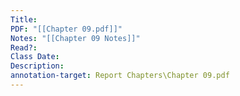 ```yaml
---
Title: 
PDF: "[[Chapter 09.pdf]]"
Notes: "[[Chapter 09 Notes]]"
Read?: 
Class Date: 
Description: 
annotation-target: Report Chapters\Chapter 09.pdf
---
```


